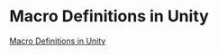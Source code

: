 # Macro Definitions in Unity
[Macro Definitions in Unity](https://aiwithcloud.com/2022/09/16/macro_definitions_in_unity/)